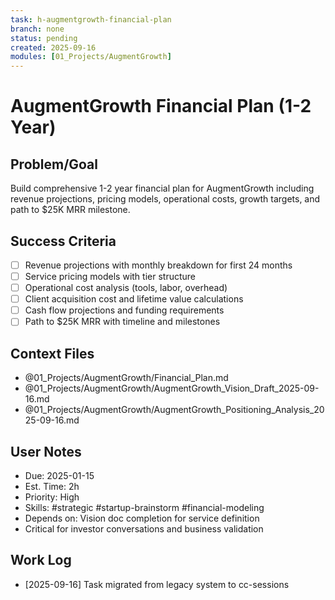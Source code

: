 ```yaml
---
task: h-augmentgrowth-financial-plan
branch: none
status: pending
created: 2025-09-16
modules: [01_Projects/AugmentGrowth]
---
```


# AugmentGrowth Financial Plan (1-2 Year)

## Problem/Goal
Build comprehensive 1-2 year financial plan for AugmentGrowth including revenue projections, pricing models, operational costs, growth targets, and path to $25K MRR milestone.

## Success Criteria
- [ ] Revenue projections with monthly breakdown for first 24 months
- [ ] Service pricing models with tier structure
- [ ] Operational cost analysis (tools, labor, overhead)
- [ ] Client acquisition cost and lifetime value calculations
- [ ] Cash flow projections and funding requirements
- [ ] Path to $25K MRR with timeline and milestones

## Context Files
- @01_Projects/AugmentGrowth/Financial_Plan.md
- @01_Projects/AugmentGrowth/AugmentGrowth_Vision_Draft_2025-09-16.md
- @01_Projects/AugmentGrowth/AugmentGrowth_Positioning_Analysis_2025-09-16.md

## User Notes
- Due: 2025-01-15
- Est. Time: 2h
- Priority: High
- Skills: #strategic #startup-brainstorm #financial-modeling
- Depends on: Vision doc completion for service definition
- Critical for investor conversations and business validation

## Work Log
- [2025-09-16] Task migrated from legacy system to cc-sessions